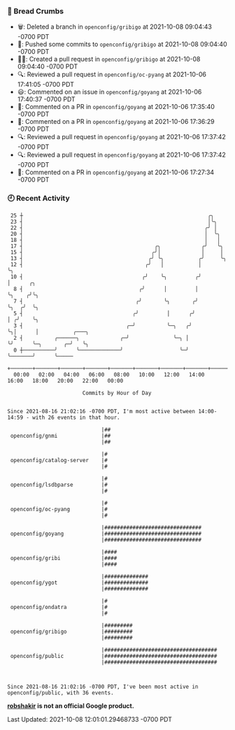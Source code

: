 ### 🍞 Bread Crumbs

 * 🗑: Deleted a branch in `openconfig/gribigo` at 2021-10-08 09:04:43 -0700 PDT
 * 🚢: Pushed some commits to `openconfig/gribigo` at 2021-10-08 09:04:40 -0700 PDT
 * ✍🏼: Created a pull request in `openconfig/gribigo` at 2021-10-08 09:04:40 -0700 PDT
 * 🔍: Reviewed a pull request in  `openconfig/oc-pyang` at 2021-10-06 17:41:05 -0700 PDT
 * 😃: Commented on an issue in `openconfig/goyang` at 2021-10-06 17:40:37 -0700 PDT
 * 💬: Commented on a PR in  `openconfig/goyang` at 2021-10-06 17:35:40 -0700 PDT
 * 💬: Commented on a PR in  `openconfig/goyang` at 2021-10-06 17:36:29 -0700 PDT
 * 🔍: Reviewed a pull request in  `openconfig/goyang` at 2021-10-06 17:37:42 -0700 PDT
 * 🔍: Reviewed a pull request in  `openconfig/goyang` at 2021-10-06 17:37:42 -0700 PDT
 * 💬: Commented on a PR in  `openconfig/goyang` at 2021-10-06 17:27:34 -0700 PDT

### 🕘 Recent Activity
```
 25 ┼                                                           ╭╮
 23 ┤                                                           │╰╮
 22 ┤                                                          ╭╯ │
 20 ┤                                                          │  ╰╮
 18 ┤                                                          │   │
 17 ┤                                          ╭╮             ╭╯   ╰╮
 15 ┤                                         ╭╯│             │     │
 13 ┤                                        ╭╯ ╰╮           ╭╯     ╰╮
 12 ┤                                       ╭╯   │           │       ╰╮
 10 ┤                                      ╭╯    ╰╮         ╭╯        │      ╭╮
  8 ┤                                     ╭╯      │         │         ╰╮    ╭╯╰╮
  7 ┤                                    ╭╯       ╰╮       ╭╯          ╰╮  ╭╯  ╰╮
  5 ┤                                   ╭╯         │      ╭╯            │ ╭╯    ╰╮
  3 ┤                                 ╭─╯          ╰─╮   ╭╯             ╰╮│      │           ╭───╮
  2 ┤          ╭──────╮             ╭─╯              ╰─╮ │               ╰╯      ╰─╮       ╭─╯   ╰╮
  0 ┼──────────╯      ╰─────────────╯                  ╰─╯                         ╰───────╯      ╰─────
    +───────+───────+───────+───────+───────+───────+───────+───────+───────+───────+───────+───────+────
  00:00   02:00   04:00   06:00   08:00   10:00   12:00   14:00   16:00   18:00   20:00   22:00   00:00   

						Commits by Hour of Day


Since 2021-08-16 21:02:16 -0700 PDT, I'm most active between 14:00-14:59 - with 26 events in that hour.

```



```
                              |##
 openconfig/gnmi              |##
                              |##

                              |#
 openconfig/catalog-server    |#
                              |#

                              |#
 openconfig/lsdbparse         |#
                              |#

                              |#
 openconfig/oc-pyang          |#
                              |#

                              |###############################
 openconfig/goyang            |###############################
                              |###############################

                              |####
 openconfig/gribi             |####
                              |####

                              |##############
 openconfig/ygot              |##############
                              |##############

                              |#
 openconfig/ondatra           |#
                              |#

                              |#########
 openconfig/gribigo           |#########
                              |#########

                              |####################################
 openconfig/public            |####################################
                              |####################################



Since 2021-08-16 21:02:16 -0700 PDT, I've been most active in openconfig/public, with 36 events.

```
**[robshakir](mailto:robjs@google.com) is not an official Google product.**  


Last Updated: 2021-10-08 12:01:01.29468733 -0700 PDT
